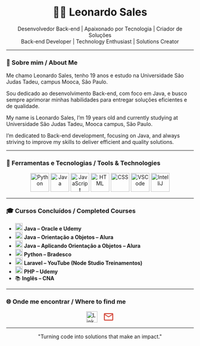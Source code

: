 <h1 align="center">👨‍💻 Leonardo Sales</h1>

<p align="center">
Desenvolvedor Back-end | Apaixonado por Tecnologia | Criador de Soluções<br/>
Back-end Developer | Technology Enthusiast | Solutions Creator
</p>

---

### 🚀 Sobre mim / About Me

Me chamo Leonardo Sales, tenho 19 anos e estudo na Universidade São Judas Tadeu, campus Mooca, São Paulo.

Sou dedicado ao desenvolvimento Back-end, com foco em Java, e busco sempre aprimorar minhas habilidades para entregar soluções eficientes e de qualidade.

My name is Leonardo Sales, I’m 19 years old and currently studying at Universidade São Judas Tadeu, Mooca campus, São Paulo.

I’m dedicated to Back-end development, focusing on Java, and always striving to improve my skills to deliver efficient and quality solutions.

---

### 🔧 Ferramentas e Tecnologias / Tools & Technologies

<div align="center">
  <img src="https://cdn.jsdelivr.net/gh/devicons/devicon/icons/python/python-original.svg" width="50" alt="Python"/>
  <img src="https://cdn.jsdelivr.net/gh/devicons/devicon/icons/java/java-original.svg" width="50" alt="Java"/>
  <img src="https://cdn.jsdelivr.net/gh/devicons/devicon/icons/javascript/javascript-original.svg" width="50" alt="JavaScript"/>
  <img src="https://cdn.jsdelivr.net/gh/devicons/devicon/icons/html5/html5-original.svg" width="50" alt="HTML"/>
  <img src="https://cdn.jsdelivr.net/gh/devicons/devicon/icons/css3/css3-original.svg" width="50" alt="CSS"/>
  <img src="https://cdn.jsdelivr.net/gh/devicons/devicon/icons/vscode/vscode-original.svg" width="50" alt="VSCode"/>
  <img src="https://cdn.jsdelivr.net/gh/devicons/devicon/icons/intellij/intellij-original.svg" width="50" alt="IntelliJ"/>
</div>

---

### 🎓 Cursos Concluídos / Completed Courses

- <img src="https://cdn.jsdelivr.net/gh/devicons/devicon/icons/java/java-original.svg" width="20"/> **Java – Oracle e Udemy**  
- <img src="https://cdn.jsdelivr.net/gh/devicons/devicon/icons/java/java-original.svg" width="20"/> **Java – Orientação a Objetos – Alura**  
- <img src="https://cdn.jsdelivr.net/gh/devicons/devicon/icons/java/java-original.svg" width="20"/> **Java – Aplicando Orientação a Objetos – Alura**  
- <img src="https://cdn.jsdelivr.net/gh/devicons/devicon/icons/python/python-original.svg" width="20"/> **Python – Bradesco**  
- <img src="https://cdn.jsdelivr.net/gh/devicons/devicon/icons/php/php-original.svg" width="20"/> **Laravel – YouTube (Node Studio Treinamentos)**  
- <img src="https://cdn.jsdelivr.net/gh/devicons/devicon/icons/php/php-original.svg" width="20"/> **PHP – Udemy**  
- 📚 **Inglês – CNA**

---

### 🌐 Onde me encontrar / Where to find me

<div style="display: flex; justify-content: center; gap: 15px; align-items: center;">
  <a href="https://www.linkedin.com/in/salesleo/" target="_blank" rel="noopener noreferrer">
    <img src="https://cdn.jsdelivr.net/gh/devicons/devicon/icons/linkedin/linkedin-original.svg" width="30" alt="LinkedIn"/>
  </a>
  <a href="mailto:leosaleszz0407@gmail.com" target="_blank" rel="noopener noreferrer" style="display: inline-flex; align-items: center;">
    <svg xmlns="http://www.w3.org/2000/svg" width="30" height="30" fill="#D44638" viewBox="0 0 24 24" aria-label="Email Icon">
      <path d="M20 4H4a2 2 0 00-2 2v12a2 2 0 002 2h16a2 2 0 002-2V6a2 2 0 00-2-2zm0 2l-8 5-8-5h16zm0 12H4V8l8 5 8-5v10z"/>
    </svg>
  </a>
</div>




---

<p align="center">
"Turning code into solutions that make an impact."
</p>
